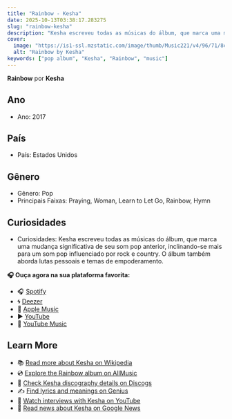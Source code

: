 ```yaml
---
title: "Rainbow - Kesha"
date: 2025-10-13T03:38:17.283275
slug: "rainbow-kesha"
description: "Kesha escreveu todas as músicas do álbum, que marca uma mudança significativa de seu som pop anterior, inclinando-se mais para um som pop influenciado por rock e country."
cover:
  image: "https://is1-ssl.mzstatic.com/image/thumb/Music221/v4/96/71/8c/96718cd9-a01b-899a-2c0d-97ff10637321/196873683058.jpg/500x500bb.jpg"
  alt: "Rainbow by Kesha"
keywords: ["pop album", "Kesha", "Rainbow", "music"]
---
```


**Rainbow** por **Kesha**
## Ano
- Ano: 2017
## País
- País: Estados Unidos
## Gênero
- Gênero: Pop
- Principais Faixas: Praying, Woman, Learn to Let Go, Rainbow, Hymn
## Curiosidades
- Curiosidades: Kesha escreveu todas as músicas do álbum, que marca uma mudança significativa de seu som pop anterior, inclinando-se mais para um som pop influenciado por rock e country. O álbum também aborda lutas pessoais e temas de empoderamento.



**🎧 Ouça agora na sua plataforma favorita:**

- 🎧 [Spotify](https://open.spotify.com/search/Rainbow%20Kesha)
- 🌀 [Deezer](https://www.deezer.com/search/Rainbow%20Kesha)
- 🍎 [Apple Music](https://music.apple.com/search?term=Rainbow%20Kesha)
- ▶️ [YouTube](https://www.youtube.com/results?search_query=Rainbow%20Kesha)
- 🎵 [YouTube Music](https://music.youtube.com/search?q=Rainbow%20Kesha)

## Learn More

- 📚 [Read more about Kesha on Wikipedia](https://en.wikipedia.org/wiki/Kesha)
- 💿 [Explore the Rainbow album on AllMusic](https://www.allmusic.com/search/albums/Rainbow)
- 📀 [Check Kesha discography details on Discogs](https://www.discogs.com/search/?q=Rainbow+Kesha&type=all)
- ✍️ [Find lyrics and meanings on Genius](https://genius.com/search?q=Rainbow%20Kesha)
- 🎤 [Watch interviews with Kesha on YouTube](https://www.youtube.com/results?search_query=Kesha+interview)
- 📰 [Read news about Kesha on Google News](https://news.google.com/search?q=Kesha)